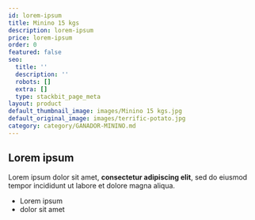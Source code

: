 ```yaml
---
id: lorem-ipsum
title: Minino 15 kgs
description: lorem-ipsum
price: lorem-ipsum
order: 0
featured: false
seo:
  title: ''
  description: ''
  robots: []
  extra: []
  type: stackbit_page_meta
layout: product
default_thumbnail_image: images/Minino 15 kgs.jpg
default_original_image: images/terrific-potato.jpg
category: category/GANADOR-MININO.md
---
```

## Lorem ipsum

Lorem ipsum dolor sit amet, **consectetur adipiscing elit**, sed do eiusmod tempor incididunt ut labore et dolore magna aliqua.

- Lorem ipsum
- dolor sit amet